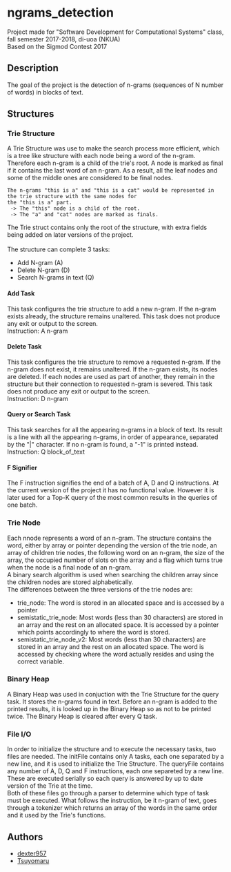 # ngrams_detection
Project made for "Software Development for Computational Systems" class, fall semester 2017-2018, di-uoa (NKUA) <br>
Based on the Sigmod Contest 2017

## Description
The goal of the project is the detection of n-grams (sequences of N number of words) in blocks of text.

## Structures
### Trie Structure
A Trie Structure was use to make the search process more efficient, which is a tree like structure with each node being a word of the n-gram. Therefore each n-gram is a child of the trie's root. A node is marked as final if it contains the last word of an n-gram. As a result, all the leaf nodes and some of the middle ones are considered to be final nodes.
```
The n-grams "this is a" and "this is a cat" would be represented in the trie structure with the same nodes for
the "this is a" part. 
 -> The "this" node is a child of the root. 
 -> The "a" and "cat" nodes are marked as finals.
```
The Trie struct contains only the root of the structure, with extra fields being added on later versions of the project. <br><br>
The structure can complete 3 tasks:
* Add N-gram (A)
* Delete N-gram (D)
* Search N-grams in text (Q)
#### Add Task
This task configures the trie structure to add a new n-gram. If the n-gram exists already, the structure remains unaltered. This task does not produce any exit or output to the screen. <br>
Instruction: A n-gram
#### Delete Task
This task configures the trie structure to remove a requested n-gram. If the n-gram does not exist, it remains unaltered. If the n-gram exists, its nodes are deleted. If each nodes are used as part of another, they remain in the structure but their connection to requested n-gram is severed. This task does not produce any exit or output to the screen. <br>
Instruction: D n-gram
#### Query or Search Task
This task searches for all the appearing n-grams in a block of text. Its result is a line with all the appearing n-grams, in order of appearance, separated by the "|" character. If no n-gram is found, a "-1" is printed instead. <br>
Instruction: Q block_of_text
#### F Signifier
The F instruction signifies the end of a batch of A, D and Q instructions. At the current version of the project it has no functional value. However it is later used for a Top-K query of the most common results in the queries of one batch.

### Trie Node
Each nnode represents a word of an n-gram. The structure contains the word, either by array or pointer depending the version of the trie node, an array of children trie nodes, the following word on an n-gram, the size of the array, the occupied number of slots on the array and a flag which turns true when the node is a final node of an n-gram. <br>
A binary search algorithm is used when searching the children array since the children nodes are stored alphabetically. <br>
The differences between the three versions of the trie nodes are:
* trie_node: The word is stored in an allocated space and is accessed by a pointer
* semistatic_trie_node: Most words (less than 30 characters) are stored in an array and the rest on an allocated space. It is accessed by a pointer which points accordingly to where the word is stored.
* semistatic_trie_node_v2: Most words (less than 30 characters) are stored in an array and the rest on an allocated space. The word is accessed by checking where the word actually resides and using the correct variable.

### Binary Heap
A Binary Heap was used in conjuction with the Trie Structure for the query task. It stores the n-grams found in text. Before an n-gram is added to the printed results, it is looked up in the Binary Heap so as not to be printed twice. The Binary Heap is cleared after every Q task. 

### File I/O
In order to initialize the structure and to execute the necessary tasks, two files are needed. The initFile contains only A tasks, each one separated by a new line, and it is used to initialize the Trie Structure. The queryFile contains any number of A, D, Q and F instructions, each one separeted by a new line. These are executed serially so each query is answered by up to date version of the Trie at the time. <br>
Both of these files go through a parser to determine which type of task must be executed. What follows the instruction, be it n-gram of text, goes through a tokenizer which returns an array of the words in the same order and it used by the Trie's functions. 

## Authors
* [dexter957](https://github.com/dexter957)
* [Tsuyomaru](https://github.com/tsuyomaru)
